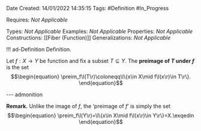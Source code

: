 <br />
<br />

Date Created: 14/01/2022 14:35:15
Tags: #Definition #In_Progress

Requires: _Not Applicable_

Types: _Not Applicable_
Examples: _Not Applicable_ 
Properties: _Not Applicable_
Constructions: [[Fiber (Function)]]
Generalizations: _Not Applicable_

!!! ad-Definition Definition.

Let $f:X\to Y$ be function and fix a subset $T\subseteq Y$. The **preimage of $T$ under $f$** is the set
$$\begin{equation}
    \preim_f\l(T\r)\coloneqq\l\{x\in X\mid f\l(x\r)\in T\r\}.
\end{equation}$$

--- admonition

**Remark.** Unlike the image of $f$, the $\textrm{`preimage of}$ $f\textrm{'}$ is simply the set
$$\begin{equation}
    \preim_f\l(Y\r)=\l\{x\in X\mid f\l(x\r)\in Y\r\}=X.\exqedin
\end{equation}$$
